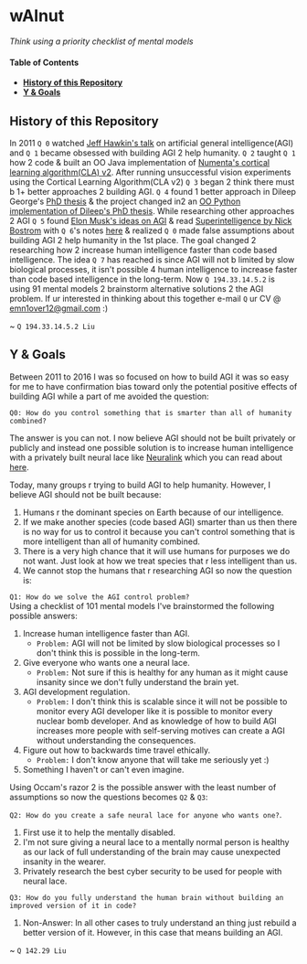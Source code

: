 # wAlnut

*Think using a priority checklist of mental models*  

#### Table of Contents
- **[History of this Repository](#history-of-this-repository)**
- **[Y & Goals](#y--goals)**

## History of this Repository

In 2011 `Q 0` watched [Jeff Hawkin's talk](https://www.ted.com/talks/jeff_hawkins_on_how_brain_science_will_change_computing) on artificial general intelligence(AGI) and `Q 1` became obsessed with building AGI 2 help humanity. `Q 2` taught `Q 1` how 2 code & built an OO Java implementation of [Numenta's cortical learning algorithm(CLA) v2](https://github.com/WalnutiQ/wAlnut/tree/MARK_II). After running unsuccessful vision experiments using the Cortical Learning Algorithm(CLA v2) `Q 3` began 2 think there must b 1+ better approaches 2 building AGI. `Q 4` found 1 better approach in Dileep George's [PhD thesis](https://github.com/WalnutiQ/papers/blob/master/Dileep_George_PGM/HowTheBrainMightWork.pdf) & the project changed in2 an [OO Python implementation of Dileep's PhD thesis](https://github.com/WalnutiQ/wAlnut/tree/MARK_III). While researching other approaches 2 AGI `Q 5` found [Elon Musk's ideas on AGI](https://youtu.be/h0962biiZa4)
& read [Superintelligence by Nick Bostrom](https://www.amazon.com/Superintelligence-Dangers-Strategies-Nick-Bostrom/dp/1501227742) with `Q 6`'s notes [here](https://github.com/WalnutiQ/wAlnut/issues/345) & realized `Q 0` made false assumptions about building AGI 2 help humanity in the 1st place. The goal changed 2 researching how 2 increase human 
intelligence faster than code based intelligence. The idea `Q 7` has reached is since AGI will not b limited by slow biological processes, it isn't possible 4 human intelligence to increase faster than code based intelligence in the long-term. Now `Q 194.33.14.5.2` is using 91 mental models 2 brainstorm alternative solutions 2 the AGI problem. If ur interested in thinking about this together e-mail `Q` ur CV @ emn1over12@gmail.com :)

~ `Q 194.33.14.5.2 Liu`

## Y & Goals
Between 2011 to 2016 I was so focused on how to build AGI it was so easy for me to have confirmation bias toward only the potential positive effects of building AGI while a part of me avoided the question:
  
`Q0: How do you control something that is smarter than all of humanity combined?`

The answer is you can not. I now believe AGI should not be built privately or publicly and instead one possible solution is to increase human intelligence with a privately built neural lace like [Neuralink](https://neuralink.com/) which you can read about [here](http://waitbutwhy.com/2017/04/neuralink.html). 

Today, many groups r trying to build AGI to help humanity. However, I believe AGI should not be built because:

1. Humans r the dominant species on Earth because of our intelligence.
2. If we make another species (code based AGI) smarter than us then there is no way for us to control it 
   because you can't control something that is more intelligent than all of humanity combined.
3. There is a very high chance that it will use humans for purposes we do not want. Just look at how we treat species 
   that r less intelligent than us.
4. We cannot stop the humans that r researching AGI so now the question is:

`Q1: How do we solve the AGI control problem?`  
Using a checklist of 101 mental models I've brainstormed the following possible answers:

1. Increase human intelligence faster than AGI. 
   - `Problem:` AGI will not be limited by slow biological processes so I don't think this is possible in the long-term. 
2. Give everyone who wants one a neural lace. 
   - `Problem:` Not sure if this is healthy for any human as it might cause insanity since we don't fully understand the brain yet. 
3. AGI development regulation.
   - `Problem:` I don't think this is scalable since it will not be possible to monitor every AGI developer like it is possible to monitor every nuclear bomb developer. And as knowledge of how to build AGI increases more people with self-serving motives can create a AGI without understanding the consequences.
4. Figure out how to backwards time travel ethically.
   - `Problem:` I don't know anyone that will take me seriously yet :) 
5. Something I haven't or can't even imagine. 

Using Occam's razor 2 is the possible answer with the least number of assumptions so now the questions becomes `Q2` & `Q3`:
  
`Q2: How do you create a safe neural lace for anyone who wants one?`.

1. First use it to help the mentally disabled. 
2. I'm not sure giving a neural lace to a mentally normal person is healthy as our lack of full understanding of the brain may cause unexpected insanity in the wearer.
3. Privately research the best cyber security to be used for people with neural lace. 

`Q3: How do you fully understand the human brain without building an improved version of it in code?`

1. Non-Answer: In all other cases to truly understand an thing just rebuild a better version of it. However, in this case that means building an AGI. 

~ `Q 142.29 Liu`
